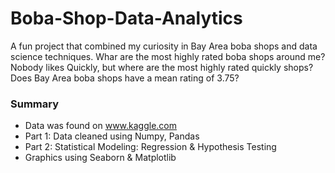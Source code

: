 # Boba-Shop-Data-Analytics
A fun project that combined my curiosity in Bay Area boba shops and data science techniques. Whar are the most highly rated boba shops around me? Nobody likes Quickly, but where are the most highly rated quickly shops? Does Bay Area boba shops have a mean rating of 3.75? 

### Summary
* Data was found on www.kaggle.com
* Part 1: Data cleaned using Numpy, Pandas
* Part 2: Statistical Modeling: Regression & Hypothesis Testing
* Graphics using Seaborn & Matplotlib
